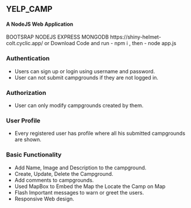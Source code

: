 # 
<h2>YELP_CAMP</h2>
<h4>A NodeJS Web Application</h4
<span color:"red">BOOTSRAP</span> <span>NODEJS</span> <span>EXPRESS</span> <span>MONGODB</span>
https://shiny-helmet-colt.cyclic.app/
or 
Download Code
and run -   npm i ,
then    -   node app.js

<h3>Authentication</h3>
<ul>
<li>Users can sign up or login using username and password.</li>
<li>User can not submit campgrounds if they are not logged in.</li>
</ul>
<h3>Authorization</h3>
<ul>
<li>User can only modify campgrounds created by them.</li>
 </ul>
<h3>User Profile</h3>
<ul>
<li>Every registered user has profile where all his submitted campgrounds are shown.</li>
  </ul>
<h3>Basic Functionality</h3>
<ul>
  <li>Add Name, Image and Description to the campground.</li>
  <li>Create, Update, Delete the Campground.</li>
  <li>Add comments to campgrounds.</li>
  <li>Used MapBox to Embed the Map the Locate the Camp on Map</li>
  <li>Flash Important messages to warn or greet the users.</li>
  <li>Responsive Web design.</li>
 </ul>


